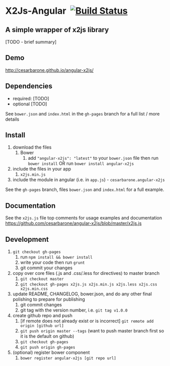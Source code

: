# X2Js-Angular &nbsp;[![Build Status](https://travis-ci.org/cesarbarone/angular-x2js.png?branch=master)](https://travis-ci.org/cesarbarone/angular-x2js)
## A simple wrapper of x2js library

[TODO - brief summary]

## Demo
http://cesarbarone.github.io/angular-x2js/

## Dependencies
- required:
	[TODO]
- optional
	[TODO]

See `bower.json` and `index.html` in the `gh-pages` branch for a full list / more details

## Install
1. download the files
	1. Bower
		1. add `"angular-x2js": "latest"` to your `bower.json` file then run `bower install` OR run `bower install angular-x2js`
2. include the files in your app
	1. `x2js.min.js`
3. include the module in angular (i.e. in `app.js`) - `cesarbarone.angular-x2js`

See the `gh-pages` branch, files `bower.json` and `index.html` for a full example.


## Documentation
See the `x2js.js` file top comments for usage examples and documentation
https://github.com/cesarbarone/angular-x2js/blob/master/x2js.js


## Development

1. `git checkout gh-pages`
	1. run `npm install && bower install`
	2. write your code then run `grunt`
	3. git commit your changes
2. copy over core files (.js and .css/.less for directives) to master branch
	1. `git checkout master`
	2. `git checkout gh-pages x2js.js x2js.min.js x2js.less x2js.css x2js.min.css`
3. update README, CHANGELOG, bower.json, and do any other final polishing to prepare for publishing
	1. git commit changes
	2. git tag with the version number, i.e. `git tag v1.0.0`
4. create github repo and push
	1. [if remote does not already exist or is incorrect] `git remote add origin [github url]`
	2. `git push origin master --tags` (want to push master branch first so it is the default on github)
	3. `git checkout gh-pages`
	4. `git push origin gh-pages`
5. (optional) register bower component
	1. `bower register angular-x2js [git repo url]`
